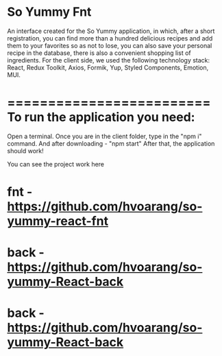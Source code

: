 # So Yummy Fnt

An interface created for the So Yummy application, in which, after a short
registration, you can find more than a hundred delicious recipes and add them to
your favorites so as not to lose, you can also save your personal recipe in the
database, there is also a convenient shopping list of ingredients. For the
client side, we used the following technology stack: React, Redux Toolkit,
Axios, Formik, Yup, Styled Components, Emotion, MUI.

========================= To run the application you need:
=========================

Open a terminal. Once you are in the client folder, type in the "npm i" command.
And after downloading - "npm start" After that, the application should work!

You can see the project work here

# fnt - https://github.com/hvoarang/so-yummy-react-fnt

# back - https://github.com/hvoarang/so-yummy-React-back

# back - https://github.com/hvoarang/so-yummy-React-back
